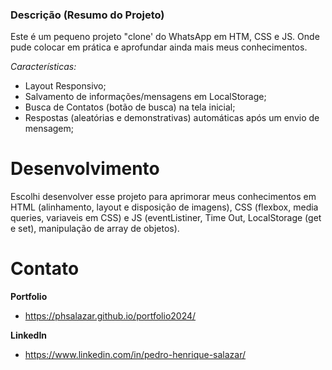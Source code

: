 ### Descrição (Resumo do Projeto)

Este é um pequeno projeto "clone' do WhatsApp em HTM, CSS e JS. Onde pude colocar em prática e aprofundar ainda mais meus conhecimentos.

*Características:*
- Layout Responsivo;
- Salvamento de informações/mensagens em LocalStorage;
- Busca de Contatos (botão de busca) na tela inicial;
- Respostas (aleatórias e demonstrativas) automáticas após um envio de mensagem;


# Desenvolvimento

Escolhi desenvolver esse projeto para aprimorar meus conhecimentos em HTML (alinhamento, layout e disposição de imagens), CSS (flexbox, media queries, variaveis em CSS) e JS (eventListiner, Time Out, LocalStorage (get e set), manipulação de array de objetos).

# Contato

**Portfolio**
- https://phsalazar.github.io/portfolio2024/

**LinkedIn**
- https://www.linkedin.com/in/pedro-henrique-salazar/
